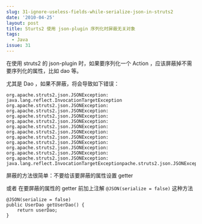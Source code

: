 ```yaml
---
slug: 31-ignore-useless-fields-while-serialize-json-in-struts2
date: '2010-04-25'
layout: post
title: Sturts2 使用 json-plugin 序列化时屏蔽无关对象
tags:
  - Java
issue: 31
---
```


在使用 struts2 的 json-plugin 时，如果要序列化一个 Action ，应该屏蔽掉不需要序列化的属性，比如 dao 等。

尤其是 Dao ，如果不屏蔽，将会导致如下错误：

    org.apache.struts2.json.JSONException: java.lang.reflect.InvocationTargetException
    org.apache.struts2.json.JSONException: org.apache.struts2.json.JSONException: org.apache.struts2.json.JSONException: org.apache.struts2.json.JSONException: org.apache.struts2.json.JSONException: org.apache.struts2.json.JSONException: org.apache.struts2.json.JSONException: org.apache.struts2.json.JSONException: org.apache.struts2.json.JSONException: org.apache.struts2.json.JSONException: org.apache.struts2.json.JSONException: java.lang.reflect.InvocationTargetExceptionpache.struts2.json.JSONException:

屏蔽的方法很简单：不要给该要屏蔽的属性设置 getter

或者 在要屏蔽的属性的 getter 前加上注解 `@JSON(serialize = false)` 这种方法

    @JSON(serialize = false)
    public UserDao getUserDao() {
        return userDao;
    }

